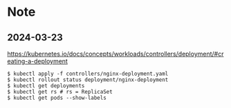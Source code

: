 # Note

## 2024-03-23

https://kubernetes.io/docs/concepts/workloads/controllers/deployment/#creating-a-deployment

```shell
$ kubectl apply -f controllers/nginx-deployment.yaml
$ kubectl rollout status deployment/nginx-deployment
$ kubectl get deployments
$ kubectl get rs # rs = ReplicaSet
$ kubectl get pods --show-labels
```
